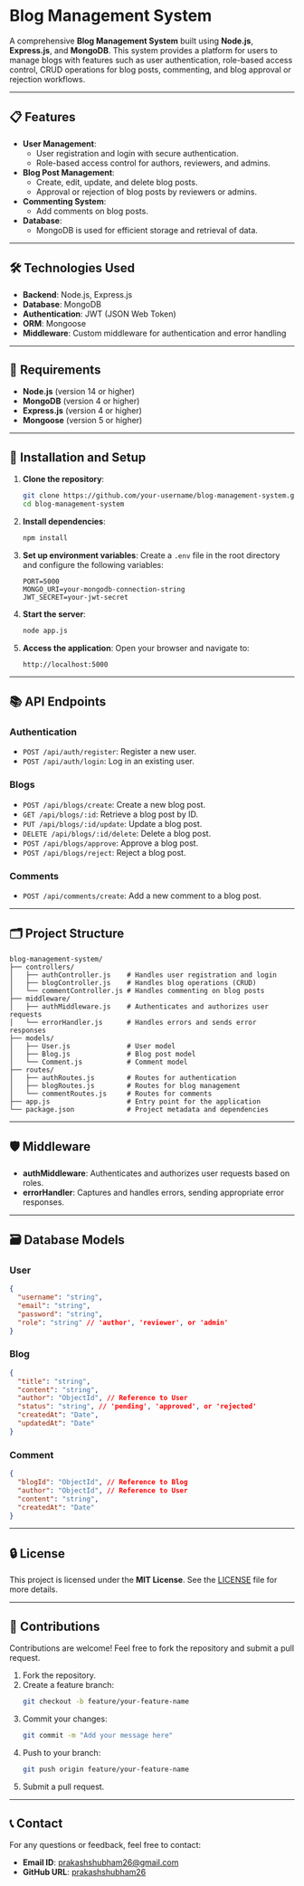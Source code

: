 # Blog Management System

A comprehensive **Blog Management System** built using **Node.js**, **Express.js**, and **MongoDB**. This system provides a platform for users to manage blogs with features such as user authentication, role-based access control, CRUD operations for blog posts, commenting, and blog approval or rejection workflows.

---

## 📋 Features
- **User Management**:
  - User registration and login with secure authentication.
  - Role-based access control for authors, reviewers, and admins.
- **Blog Post Management**:
  - Create, edit, update, and delete blog posts.
  - Approval or rejection of blog posts by reviewers or admins.
- **Commenting System**:
  - Add comments on blog posts.
- **Database**:
  - MongoDB is used for efficient storage and retrieval of data.

---

## 🛠️ Technologies Used
- **Backend**: Node.js, Express.js
- **Database**: MongoDB
- **Authentication**: JWT (JSON Web Token)
- **ORM**: Mongoose
- **Middleware**: Custom middleware for authentication and error handling

---

## 🔧 Requirements
- **Node.js** (version 14 or higher)
- **MongoDB** (version 4 or higher)
- **Express.js** (version 4 or higher)
- **Mongoose** (version 5 or higher)

---

## 🚀 Installation and Setup
1. **Clone the repository**:
   ```bash
   git clone https://github.com/your-username/blog-management-system.git
   cd blog-management-system
   ```

2. **Install dependencies**:
   ```bash
   npm install
   ```

3. **Set up environment variables**:
   Create a `.env` file in the root directory and configure the following variables:
   ```
   PORT=5000
   MONGO_URI=your-mongodb-connection-string
   JWT_SECRET=your-jwt-secret
   ```

4. **Start the server**:
   ```bash
   node app.js
   ```

5. **Access the application**:
   Open your browser and navigate to:
   ```
   http://localhost:5000
   ```

---

## 📚 API Endpoints

### **Authentication**
- `POST /api/auth/register`: Register a new user.
- `POST /api/auth/login`: Log in an existing user.

### **Blogs**
- `POST /api/blogs/create`: Create a new blog post.
- `GET /api/blogs/:id`: Retrieve a blog post by ID.
- `PUT /api/blogs/:id/update`: Update a blog post.
- `DELETE /api/blogs/:id/delete`: Delete a blog post.
- `POST /api/blogs/approve`: Approve a blog post.
- `POST /api/blogs/reject`: Reject a blog post.

### **Comments**
- `POST /api/comments/create`: Add a new comment to a blog post.

---

## 🗂️ Project Structure
```
blog-management-system/
├── controllers/
│   ├── authController.js    # Handles user registration and login
│   ├── blogController.js    # Handles blog operations (CRUD)
│   └── commentController.js # Handles commenting on blog posts
├── middleware/
│   ├── authMiddleware.js    # Authenticates and authorizes user requests
│   └── errorHandler.js      # Handles errors and sends error responses
├── models/
│   ├── User.js              # User model
│   ├── Blog.js              # Blog post model
│   └── Comment.js           # Comment model
├── routes/
│   ├── authRoutes.js        # Routes for authentication
│   ├── blogRoutes.js        # Routes for blog management
│   └── commentRoutes.js     # Routes for comments
├── app.js                   # Entry point for the application
└── package.json             # Project metadata and dependencies
```

---

## 🛡️ Middleware
- **authMiddleware**: Authenticates and authorizes user requests based on roles.
- **errorHandler**: Captures and handles errors, sending appropriate error responses.

---

## 🗃️ Database Models

### User
```json
{
  "username": "string",
  "email": "string",
  "password": "string",
  "role": "string" // 'author', 'reviewer', or 'admin'
}
```

### Blog
```json
{
  "title": "string",
  "content": "string",
  "author": "ObjectId", // Reference to User
  "status": "string", // 'pending', 'approved', or 'rejected'
  "createdAt": "Date",
  "updatedAt": "Date"
}
```

### Comment
```json
{
  "blogId": "ObjectId", // Reference to Blog
  "author": "ObjectId", // Reference to User
  "content": "string",
  "createdAt": "Date"
}
```

---

## 🔒 License
This project is licensed under the **MIT License**. See the [LICENSE](LICENSE) file for more details.

---

## 🤝 Contributions
Contributions are welcome! Feel free to fork the repository and submit a pull request.

1. Fork the repository.
2. Create a feature branch:
   ```bash
   git checkout -b feature/your-feature-name
   ```
3. Commit your changes:
   ```bash
   git commit -m "Add your message here"
   ```
4. Push to your branch:
   ```bash
   git push origin feature/your-feature-name
   ```
5. Submit a pull request.

---

## 📞 Contact
For any questions or feedback, feel free to contact:
- **Email ID**: [prakashshubham26@gmail.com](mailto:prakashshubham26@gmail.com)
- **GitHub URL**: [prakashshubham26](https://github.com/prakashshubham26)
